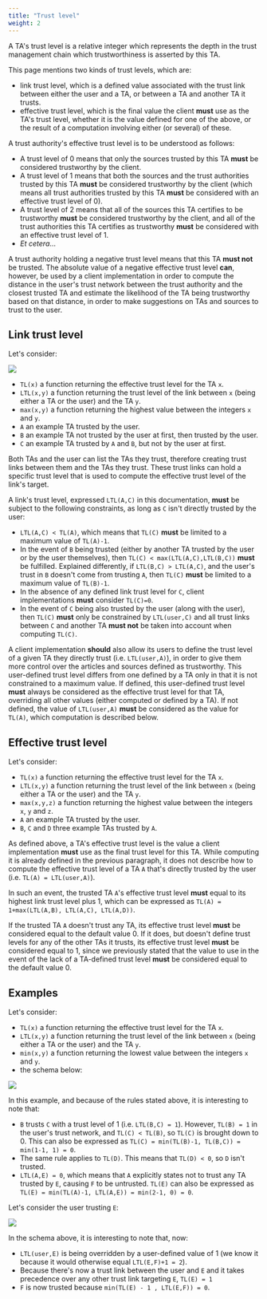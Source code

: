 ```yaml
---
title: "Trust level"
weight: 2
---
```


A TA's trust level is a relative integer which represents the depth in the trust management chain which trustworthiness is asserted by this TA.

This page mentions two kinds of trust levels, which are:

* link trust level, which is a defined value associated with the trust link between either the user and a TA, or between a TA and another TA it trusts.
* effective trust level, which is the final value the client **must** use as the TA's trust level, whether it is the value defined for one of the above, or the result of a computation involving either (or several) of these.

A trust authority's effective trust level is to be understood as follows:

* A trust level of 0 means that only the sources trusted by this TA **must** be considered trustworthy by the client.
* A trust level of 1 means that both the sources and the trust authorities trusted by this TA **must** be considered trustworthy by the client (which means all trust authorities trusted by this TA **must** be considered with an effective trust level of 0).
* A trust level of 2 means that all of the sources this TA certifies to be trustworthy **must** be considered trustworthy by the client, and all of the trust authorities this TA certifies as trustworthy **must** be considered with an effective trust level of 1.
* *Et cetera*...

A trust authority holding a negative trust level means that this TA **must not** be trusted. The absolute value of a negative effective trust level **can**, however, be used by a client implementation in order to compute the distance in the user's trust network between the trust authority and the closest trusted TA and estimate the likelihood of the TA being trustworthy based on that distance, in order to make suggestions on TAs and sources to trust to the user.

## Link trust level

Let's consider:

![](/images/trust-level-simple.svg)

* `TL(x)` a function returning the effective trust level for the TA `x`.
* `LTL(x,y)` a function returning the trust level of the link between `x` (being either a TA or the user) and the TA `y`.
* `max(x,y)` a function returning the highest value between the integers `x` and `y`.
* `A` an example TA trusted by the user.
* `B` an example TA not trusted by the user at first, then trusted by the user.
* `C` an example TA trusted by `A` and `B`, but not by the user at first.

Both TAs and the user can list the TAs they trust, therefore creating trust links between them and the TAs they trust. These trust links can hold a specific trust level that is used to compute the effective trust level of the link's target.

A link's trust level, expressed `LTL(A,C)` in this documentation, **must** be subject to the following constraints, as long as `C` isn't directly trusted by the user:

* `LTL(A,C) < TL(A)`, which means that `TL(C)` **must** be limited to a maximum value of `TL(A)-1`.
* In the event of `B` being trusted (either by another TA trusted by the user or by the user themselves), then `TL(C) < max(LTL(A,C),LTL(B,C))` **must** be fulfilled. Explained differently, if `LTL(B,C) > LTL(A,C)`, and the user's trust in `B` doesn't come from trusting `A`, then `TL(C)` **must** be limited to a maximum value of `TL(B)-1`.
* In the absence of any defined link trust level for `C`, client implementations **must** consider `TL(C)=0`.
* In the event of `C` being also trusted by the user (along with the user), then `TL(C)` **must** only be constrained by `LTL(user,C)` and all trust links between `C` and another TA **must not** be taken into account when computing `TL(C)`.

A client implementation **should** also allow its users to define the trust level of a given TA they directly trust (i.e. `LTL(user,A)`), in order to give them more control over the articles and sources defined as trustworthy. This user-defined trust level differs from one defined by a TA only in that it is not constrained to a maximum value. If defined, this user-defined trust level **must** always be considered as the effective trust level for that TA, overriding all other values (either computed or defined by a TA). If not defined, the value of `LTL(user,A)` **must** be considered as the value for `TL(A)`, which computation is described below.

## Effective trust level

Let's consider:

* `TL(x)` a function returning the effective trust level for the TA `x`.
* `LTL(x,y)` a function returning the trust level of the link between `x` (being either a TA or the user) and the TA `y`.
* `max(x,y,z)` a function returning the highest value between the integers `x`, `y` and `z`.
* `A` an example TA trusted by the user.
* `B`, `C` and `D` three example TAs trusted by `A`.

As defined above, a TA's effective trust level is the value a client implementation **must** use as the final trust level for this TA. While computing it is already defined in the previous paragraph, it does not describe how to compute the effective trust level of a TA `A` that's directly trusted by the user (i.e. `TL(A) = LTL(user,A)`).

In such an event, the trusted TA `A`'s effective trust level **must** equal to its highest link trust level plus 1, which can be expressed as `TL(A) = 1+max(LTL(A,B), LTL(A,C), LTL(A,D))`.

If the trusted TA `A` doesn't trust any TA, its effective trust level **must** be considered equal to the default value 0. If it does, but doesn't define trust levels for any of the other TAs it trusts, its effective trust level **must** be considered equal to 1, since we previously stated that the value to use in the event of the lack of a TA-defined trust level **must** be considered equal to the default value 0.

## Examples

Let's consider:

* `TL(x)` a function returning the effective trust level for the TA `x`.
* `LTL(x,y)` a function returning the trust level of the link between `x` (being either a TA or the user) and the TA `y`.
* `min(x,y)` a function returning the lowest value between the integers `x` and `y`.
* the schema below:

![](/images/trust-level-graph.svg?width=100%)

In this example, and because of the rules stated above, it is interesting to note that:

- `B` trusts `C` with a trust level of 1 (i.e. `LTL(B,C) = 1`). However, `TL(B) = 1` in the user's trust network, and `TL(C) < TL(B)`, so `TL(C)` is brought down to 0. This can also be expressed as `TL(C) = min(TL(B)-1, TL(B,C)) = min(1-1, 1) = 0`.
- The same rule applies to `TL(D)`. This means that `TL(D) < 0`, so `D` isn't trusted.
- `LTL(A,E) = 0`, which means that `A` explicitly states not to trust any TA trusted by `E`, causing `F` to be untrusted. `TL(E)` can also be expressed as `TL(E) = min(TL(A)-1, LTL(A,E)) = min(2-1, 0) = 0`.

Let's consider the user trusting `E`:

![](/images/trust-level-graph-userdef2.svg?width=100%)

In the schema above, it is interesting to note that, now:

- `LTL(user,E)` is being overridden by a user-defined value of 1 (we know it because it would otherwise equal `LTL(E,F)+1 = 2`).
- Because there's now a trust link between the user and `E` and it takes precedence over any other trust link targeting `E`, `TL(E) = 1`
- `F` is now trusted because `min(TL(E) - 1 , LTL(E,F)) = 0`.
